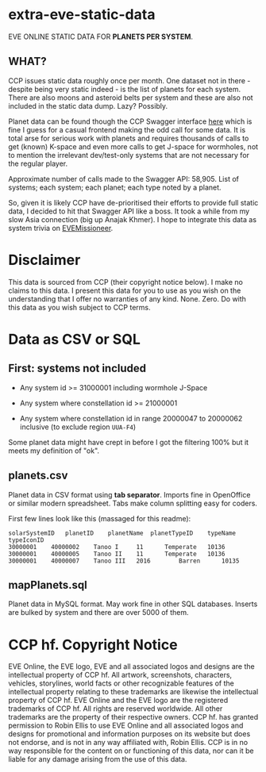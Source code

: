 # extra-eve-static-data

EVE ONLINE STATIC DATA FOR **PLANETS PER SYSTEM**.

## WHAT?

CCP issues static data roughly once per month. One dataset not in there - despite being very static indeed - is the list of planets for each system. There are also moons and asteroid belts per system and these are also not included in the static data dump. Lazy? Possibly.

Planet data can be found though the CCP Swagger interface [here](https://esi.evetech.net/ui/?version=latest#) which is fine I guess for a casual frontend making the odd call for some data. It is total arse for serious work with planets and requires thousands of calls to get (known) K-space and even more calls to get J-space for wormholes, not to mention the irrelevant dev/test-only systems that are not necessary for the regular player.

Approximate number of calls made to the Swagger API: 58,905. List of systems; each system; each planet; each type noted by a planet.

So, given it is likely CCP have de-prioritised their efforts to provide full static data, I decided to hit that Swagger API like a boss. It took a while from my slow Asia connection (big up Anajak Khmer). I hope to integrate this data as system trivia on [EVEMissioneer](https://EVEMissioneer.com).

# Disclaimer

This data is sourced from CCP (their copyright notice below). I make no claims to this data. I present this data for you to use as you wish on the understanding that I offer no warranties of any kind. None. Zero. Do with this data as you wish subject to CCP terms.

# Data as CSV or SQL

## First: systems not included

* Any system id >= 31000001 including wormhole J-Space

* Any system where constellation id >= 21000001

* Any system where constellation id in range 20000047 to 20000062 inclusive (to exclude region `UUA-F4`)

Some planet data might have crept in before I got the filtering 100% but it meets my definition of "ok".

## planets.csv

Planet data in CSV format using **tab separator**. Imports fine in OpenOffice or similar modern spreadsheet. Tabs make column splitting easy for coders.

First few lines look like this (massaged for this readme):

```
solarSystemID	planetID	planetName	planetTypeID	typeName	typeIconID
30000001	40000002	Tanoo I		11		Temperate	10136
30000001	40000005	Tanoo II	11		Temperate	10136
30000001	40000007	Tanoo III	2016		Barren		10135
```

## mapPlanets.sql

Planet data in MySQL format. May work fine in other SQL databases. Inserts are bulked by system and there are over 5000 of them.

# CCP hf. Copyright Notice

EVE Online, the EVE logo, EVE and all associated logos and designs are the intellectual property of CCP hf. All artwork, screenshots, characters, vehicles, storylines, world facts or other recognizable features of the intellectual property relating to these trademarks are likewise the intellectual property of CCP hf. EVE Online and the EVE logo are the registered trademarks of CCP hf. All rights are reserved worldwide. All other trademarks are the property of their respective owners. CCP hf. has granted permission to Robin Ellis to use EVE Online and all associated logos and designs for promotional and information purposes on its website but does not endorse, and is not in any way affiliated with, Robin Ellis. CCP is in no way responsible for the content on or functioning of this data, nor can it be liable for any damage arising from the use of this data.
